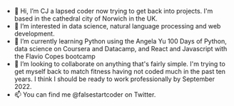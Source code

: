 - 👋 Hi, I’m CJ a lapsed coder now trying to get back into projects.  I'm based in the cathedral city of Norwich in the UK.
- 👀 I’m interested in data science, natural language processing and web development.
- 🌱 I’m currently learning Python using the Angela Yu 100 Days of Python, data science on Coursera and Datacamp, and React and Javascript with the Flavio Copes bootcamp
- 💞️ I’m looking to collaborate on anything that's fairly simple. I'm trying to get myself back to match fitness having not coded much in the past ten years. I think I should be ready to work professionally by September 2022.
- 📫 You can find me @falsestartcoder on Twitter.

<!---
this is a ✨ special ✨ repository because its `README.md` (this file) appears on your GitHub profile.
You can click the Preview link to take a look at your changes.
--->
